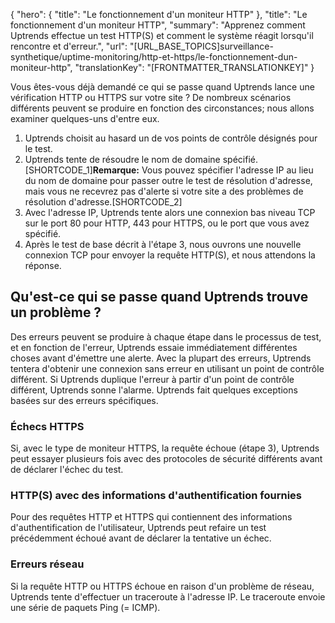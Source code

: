 {
  "hero": {
    "title": "Le fonctionnement d'un moniteur HTTP"
  },
  "title": "Le fonctionnement d'un moniteur HTTP",
  "summary": "Apprenez comment Uptrends effectue un test HTTP(S) et comment le système réagit lorsqu'il rencontre et d'erreur.",
  "url": "[URL_BASE_TOPICS]surveillance-synthetique/uptime-monitoring/http-et-https/le-fonctionnement-dun-moniteur-http",
  "translationKey": "[FRONTMATTER_TRANSLATIONKEY]"
}

Vous êtes-vous déjà demandé ce qui se passe quand Uptrends lance une vérification HTTP ou HTTPS  sur votre site ? De nombreux scénarios différents peuvent se produire en fonction des circonstances; nous allons examiner quelques-uns d'entre eux.

1.  Uptrends choisit au hasard un de vos points de contrôle désignés pour le test.
2.  Uptrends tente de résoudre le nom de domaine spécifié.   
    [SHORTCODE_1]**Remarque:** Vous pouvez spécifier l'adresse IP au lieu du nom de domaine pour passer outre le test de résolution d'adresse, mais vous ne recevrez pas d'alerte si votre site a des problèmes de résolution d'adresse.[SHORTCODE_2] 
3.  Avec l'adresse IP, Uptrends tente alors une connexion bas niveau TCP sur le port 80 pour HTTP, 443 pour HTTPS, ou le port que vous avez spécifié.
4.  Après le test de base décrit à l'étape 3, nous ouvrons une nouvelle connexion TCP pour envoyer la requête HTTP(S), et nous attendons la réponse.

## Qu'est-ce qui se passe quand Uptrends trouve un problème ?

Des erreurs peuvent se produire à chaque étape dans le processus de test, et en fonction de l'erreur, Uptrends essaie immédiatement différentes choses avant d'émettre une alerte. Avec la plupart des erreurs, Uptrends tentera d'obtenir une connexion sans erreur en utilisant un point de contrôle différent. Si Uptrends duplique l'erreur à partir d'un point de contrôle différent, Uptrends sonne l'alarme. Uptrends fait quelques exceptions basées sur des erreurs spécifiques.

### Échecs HTTPS

Si, avec le type de moniteur HTTPS, la requête échoue (étape 3), Uptrends peut essayer plusieurs fois avec des protocoles de sécurité différents avant de déclarer l'échec du test.

### HTTP(S) avec des informations d'authentification fournies

Pour des requêtes HTTP et HTTPS qui contiennent des informations d'authentification de l'utilisateur, Uptrends peut refaire un test précédemment échoué avant de déclarer la tentative un échec.

### Erreurs réseau

Si la requête HTTP ou HTTPS échoue en raison d'un problème de réseau, Uptrends tente d'effectuer un traceroute à l'adresse IP. Le traceroute envoie une série de paquets Ping (= ICMP).
